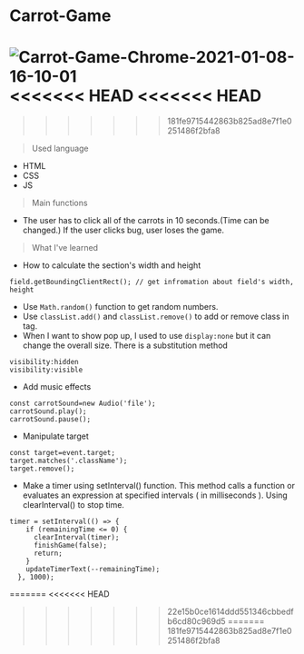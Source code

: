 # Carrot-Game

![Carrot-Game-Chrome-2021-01-08-16-10-01](https://user-images.githubusercontent.com/63483751/103986524-3f2da180-51ce-11eb-90de-d2051d090d35.gif)
<<<<<<< HEAD
<<<<<<< HEAD
=======
>>>>>>> 181fe9715442863b825ad8e7f1e0251486f2bfa8

> Used language

- HTML
- CSS
- JS

> Main functions

- The user has to click all of the carrots in 10 seconds.(Time can be changed.) If the user clicks bug, user loses the game.

> What I've learned

- How to calculate the section's width and height

```
field.getBoundingClientRect(); // get infromation about field's width, height
```

- Use `Math.random()` function to get random numbers.
- Use `classList.add()` and `classList.remove()` to add or remove class in tag.
- When I want to show pop up, I used to use `display:none` but it can change the overall size. There is a substitution method

```
visibility:hidden
visibility:visible
```

- Add music effects

```
const carrotSound=new Audio('file');
carrotSound.play();
carrotSound.pause();
```

- Manipulate target

```
const target=event.target;
target.matches('.className');
target.remove();
```

- Make a timer using setInterval() function. This method calls a function or evaluates an expression at specified intervals ( in milliseconds ).
  Using clearInterval() to stop time.

```
timer = setInterval(() => {
    if (remainingTime <= 0) {
      clearInterval(timer);
      finishGame(false);
      return;
    }
    updateTimerText(--remainingTime);
  }, 1000);
```
=======
<<<<<<< HEAD
>>>>>>> 22e15b0ce1614ddd551346cbbedfb6cd80c969d5
=======
>>>>>>> 181fe9715442863b825ad8e7f1e0251486f2bfa8
